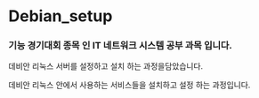 # Debian_setup
  ### 기능 경기대회 종목 인 IT 네트워크 시스템 공부 과목 입니다.

  데비안 리눅스 서버를 설정하고 설치 하는 과정을담았습니다. 
  
  데비안 리눅스 안에서 사용하는 서비스들을 설치하고 설정 하는 과정입니다.